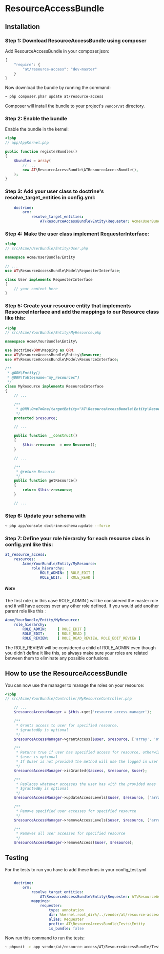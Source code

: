 # ResourceAccessBundle

## Installation

### Step 1: Download ResourceAccessBundle using composer

Add ResourceAccessBundle in your composer.json:

``` js
{
    "require": {
        "at/resource-access": "dev-master"
    }
}
```

Now download the bundle by running the command:

``` bash
~ php composer.phar update at/resource-access
```

Composer will install the bundle to your project's `vendor/at` directory.

### Step 2: Enable the bundle

Enable the bundle in the kernel:

``` php
<?php
// app/AppKernel.php

public function registerBundles()
{
    $bundles = array(
        // ...
        new AT\ResourceAccessBundle\ATResourceAccessBundle(),
    );
}
```

### Step 3: Add your user class to doctrine's resolve_target_entities in config.yml:

``` yaml
    doctrine:
        orm:
            resolve_target_entities:
                AT\ResourceAccessBundle\Entity\Requester: Acme\UserBundle\Entity\User
```

### Step 4: Make the user class implement RequesterInterface:

``` php
<?php
// src/Acme/UserBundle/Entity/User.php

namespace Acme/UserBundle/Entity

// ...
use AT\ResourceAccessBundle\Model\RequesterInterface;

class User implements RequesterInterface
{
    // your content here
}
```

### Step 5: Create your resource entity that implements ResourceInterface and add the mappings to our Resource class like this:

``` php
<?php
// src/Acme/YourBundle/Entity/MyResource.php

namespace Acme\YourBundle\Entity\

use Doctrine\ORM\Mapping as ORM;
use AT\ResourceAccessBundle\Entity\Resource;
use AT\ResourceAccessBundle\Model\ResourceInterface;

/**
 * @ORM\Entity()
 * @ORM\Table(name="my_resources")
 */
class MyResource implements ResourceInterface
{
    // ...

    /**
     * @ORM\OneToOne(targetEntity="AT\ResourceAccessBundle\Entity\Resource")
     */
    protected $resource;

    // ...

    public function __construct()
    {
        $this->resource  = new Resource();
    }

    // ...

    /**
     * @return Resource
     */
    public function getResource()
    {
        return $this->resource;
    }

    // ...
```

### Step 6: Update your schema with

``` bash
~ php app/console doctrine:schema:update --force
```

### Step 7: Define your role hierarchy for each resource class in config.yml like this:

``` yaml
at_resource_access:
    resources:
        Acme/YourBundle/Entity/MyResource:
            role_hierarchy:
                ROLE_ADMIN: [ ROLE_EDIT ]
                ROLE_EDIT:  [ ROLE_READ ]
```

##### Note
The first role ( in this case ROLE_ADMIN ) will be considered the master role and it will have access over any other role defined.
If you would add another parent role like this :

``` yaml
Acme/YourBundle/Entity/MyResource:
    role_hierarchy:
        ROLE_ADMIN:     [ ROLE_EDIT ]
        ROLE_EDIT:      [ ROLE_READ ]
        ROLE_REVIEW:    [ ROLE_READ_REVIEW, ROLE_EDIT_REVIEW ]
```

The ROLE_REVIEW will be considered a child of ROLE_ADMIN even though you didn't define it like this,
so always make sure your roles are related between them to eliminate any possible confusions.

## How to use the ResourceAccessBundle

You can now use the manager to manage the roles on your resource:

``` php
<?php
// src/Acme/YourBundle/Controller/MyResourceController.php

    // ...
    $resourceAccessManager = $this->get('resource_access_manager');

    /**
     * Grants access to user for specified resource.
     * $grantedBy is optional
     */
    $resourceAccessManager->grantAccess($user, $resource, ['array', 'of', 'accesses'], $grantedBy);

    /**
     * Returns true if user has specified access for resource, otherwise returns false
     * $user is optional
     * If $user is not provided the method will use the logged in user from security.context
     */
    $resourceAccessManager->isGranted($access, $resource, $user);

    /**
     * Replaces whatever accesses the user has with the provided ones
     * $grantedBy is optional
     */
    $resourceAccessManager->updateAccessLevels($user, $resource, ['array', 'of', 'accesses'], $grantedBy);

    /**
     * Remove specified user accesses for specified resource
     */
    $resourceAccessManager->removeAccessLevels($user, $resource, ['array', 'of', 'accesses', 'to', 'be', 'removed']);

    /**
     * Removes all user accesses for specified resource
     */
    $resourceAccessManager->removeAccess($user, $resource);
```

## Testing

For the tests to run you have to add these lines in your config_test.yml

``` yaml

    doctrine:
        orm:
            resolve_target_entities:
                AT\ResourceAccessBundle\Entity\Requester: AT\ResourceAccessBundle\Tests\Entity\Requester
            mappings:
                requester:
                    type: annotation
                    dir: %kernel.root_dir%/../vendor/at/resource-access/AT/ResourceAccessBundle/Tests/Entity
                    alias: Requester
                    prefix: AT\ResourceAccessBundle\Tests\Entity
                    is_bundle: false
```

Now run this command to run the tests:

``` bash
~ phpunit -c app vendor/at/resource-access/AT/ResourceAccessBundle/Tests
```

